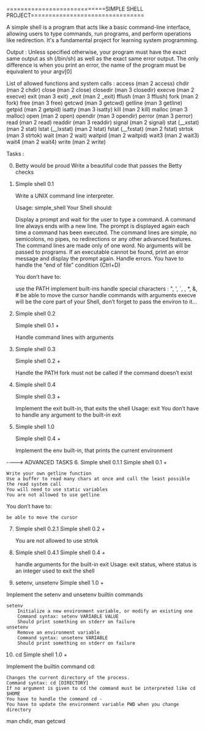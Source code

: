 ============================SIMPLE SHELL PROJECT================================

A simple shell is a program that acts like a basic command-line interface, allowing users to type commands, run programs, and perform operations like redirection. It's a fundamental project for learning system programming.


Output :
    Unless specified otherwise, your program must have the exact same output 
    as sh (/bin/sh) as well as the exact same error output.
    The only difference is when you print an error, the name of the program must be equivalent to your argv[0]

List of allowed functions and system calls :
access (man 2 access)
chdir (man 2 chdir)
close (man 2 close)
closedir (man 3 closedir)
execve (man 2 execve)
exit (man 3 exit)
_exit (man 2 _exit)
fflush (man 3 fflush)
fork (man 2 fork)
free (man 3 free)
getcwd (man 3 getcwd)
getline (man 3 getline)
getpid (man 2 getpid)
isatty (man 3 isatty)
kill (man 2 kill)
malloc (man 3 malloc)
open (man 2 open)
opendir (man 3 opendir)
perror (man 3 perror)
read (man 2 read)
readdir (man 3 readdir)
signal (man 2 signal)
stat (__xstat) (man 2 stat)
lstat (__lxstat) (man 2 lstat)
fstat (__fxstat) (man 2 fstat)
strtok (man 3 strtok)
wait (man 2 wait)
waitpid (man 2 waitpid)
wait3 (man 2 wait3)
wait4 (man 2 wait4)
write (man 2 write)

Tasks :

0. Betty would be proud
    Write a beautiful code that passes the Betty checks

1. Simple shell 0.1

    Write a UNIX command line interpreter.

    Usage: simple_shell
    Your Shell should:

    Display a prompt and wait for the user to type a command. A command line always ends with a new line.
    The prompt is displayed again each time a command has been executed.
    The command lines are simple, no semicolons, no pipes, no redirections or any other advanced features.
    The command lines are made only of one word. No arguments will be passed to programs.
    If an executable cannot be found, print an error message and display the prompt again.
    Handle errors.
    You have to handle the “end of file” condition (Ctrl+D)

    You don’t have to:

    use the PATH
    implement built-ins
    handle special characters : ", ', `, \, *, &, #
    be able to move the cursor
    handle commands with arguments
    execve will be the core part of your Shell, don’t forget to pass the environ to it…

2. Simple shell 0.2

    Simple shell 0.1 +

    Handle command lines with arguments

3. Simple shell 0.3

    Simple shell 0.2 +

    Handle the PATH
    fork must not be called if the command doesn’t exist

4. Simple shell 0.4

    Simple shell 0.3 +

    Implement the exit built-in, that exits the shell
    Usage: exit
    You don’t have to handle any argument to the built-in exit

5. Simple shell 1.0

    Simple shell 0.4 +

    Implement the env built-in, that prints the current environment

----> ADVANCED TASKS
6. Simple shell 0.1.1
Simple shell 0.1 +

    Write your own getline function
    Use a buffer to read many chars at once and call the least possible the read system call
    You will need to use static variables
    You are not allowed to use getline

You don’t have to:

    be able to move the cursor

7. Simple shell 0.2.1
Simple shell 0.2 +

    You are not allowed to use strtok

8. Simple shell 0.4.1 
Simple shell 0.4 +

    handle arguments for the built-in exit
    Usage: exit status, where status is an integer used to exit the shell

9. setenv, unsetenv
Simple shell 1.0 +

Implement the setenv and unsetenv builtin commands

    setenv
        Initialize a new environment variable, or modify an existing one
        Command syntax: setenv VARIABLE VALUE
        Should print something on stderr on failure
    unsetenv
        Remove an environment variable
        Command syntax: unsetenv VARIABLE
        Should print something on stderr on failure

10. cd 
Simple shell 1.0 +

Implement the builtin command cd:

    Changes the current directory of the process.
    Command syntax: cd [DIRECTORY]
    If no argument is given to cd the command must be interpreted like cd $HOME
    You have to handle the command cd -
    You have to update the environment variable PWD when you change directory

man chdir, man getcwd
